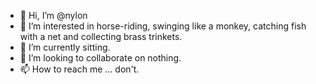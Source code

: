 - 👋 Hi, I’m @nylon
- 👀 I’m interested in horse-riding, swinging like a monkey, catching fish with a net and collecting brass trinkets.
- 🌱 I’m currently sitting.
- 💞️ I’m looking to collaborate on nothing.
- 📫 How to reach me ... don't.

<!---
nylon/nylon is a ✨ special ✨ repository because its `README.md` (this file) appears on your GitHub profile.
You can click the Preview link to take a look at your changes.
--->
